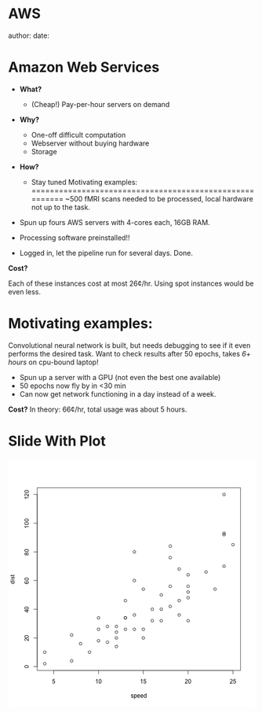AWS
========================================================
author: 
date: 

Amazon Web Services
========================================================

- **What?**
  - (Cheap!) Pay-per-hour servers on demand

- **Why?**
  - One-off difficult computation
  - Webserver without buying hardware
  - Storage

- **How?** 
  - Stay tuned
Motivating examples:
========================================================
~500 fMRI scans needed to be processed, local hardware not up to the task.

 - Spun up fours AWS servers with 4-cores each, 16GB RAM. 
 - Processing software preinstalled!!
 - Logged in, let the pipeline run for several days. Done.

**Cost?**

Each of these instances cost at most 26¢/hr. Using spot instances would be even less.

Motivating examples:
========================================================
Convolutional neural network is built, but needs debugging to see if it even performs the desired task. Want to check results after 50 epochs, takes *6+ hours* on cpu-bound laptop!

- Spun up a server with a GPU (not even the best one available)
- 50 epochs now fly by in <30 min
- Can now get network functioning in a day instead of a week.

**Cost?**
In theory: 66¢/hr, total usage was about 5 hours.

Slide With Plot
========================================================

![plot of chunk unnamed-chunk-1](AWS-figure/unnamed-chunk-1-1.png)
